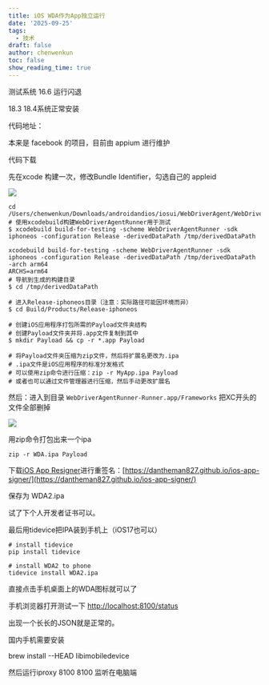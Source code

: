 ```yaml
---
title: iOS WDA作为App独立运行
date: '2025-09-25'
tags:
  - 技术
draft: false
author: chenwenkun
toc: false
show_reading_time: true
---
```

测试系统 16.6 运行闪退

18.3 18.4系统正常安装

代码地址：

本来是 facebook 的项目，目前由 appium 进行维护

代码下载

先在xcode 构建一次，修改Bundle Identifier，勾选自己的 appleid

![](https://prod-files-secure.s3.us-west-2.amazonaws.com/c205fb54-92b2-4987-8be3-972b67d27acc/cb756a73-27bc-4b0d-951a-858df3344b59/image.png?X-Amz-Algorithm=AWS4-HMAC-SHA256&X-Amz-Content-Sha256=UNSIGNED-PAYLOAD&X-Amz-Credential=ASIAZI2LB466UEY34ZOW%2F20251017%2Fus-west-2%2Fs3%2Faws4_request&X-Amz-Date=20251017T181351Z&X-Amz-Expires=3600&X-Amz-Security-Token=IQoJb3JpZ2luX2VjEP3%2F%2F%2F%2F%2F%2F%2F%2F%2F%2FwEaCXVzLXdlc3QtMiJGMEQCIBe4Ft8EFt3D8QpBKxaR8q%2Fj9p91H%2Fuu2sk84c3zhgc5AiB%2F9rjHO%2F%2BY21M0InGQ1VEvOEtJICSjOnPnjOvzTHAPFSqIBAim%2F%2F%2F%2F%2F%2F%2F%2F%2F%2F8BEAAaDDYzNzQyMzE4MzgwNSIMeHNwXz3tGr1EQsK3KtwDtl4xHAvbVzcgGV%2BQhuyA8nGaD30BNz6JHcajp58xaoQnokbAVn1YiX4VLWg3dJmLSwuWounkZVOH2vPTaFJ%2Byq3AU%2FL36daBvgQWE6cYwKcP8iuQ55KZDhowWqQHXDZEn2Qli6LRTtvgMGi0RJhTBEKEHEN7VneiorLh53HmsT0o%2FJSx4O5TJqmbrMqV9Xr3Cuf%2FYvJKKbvCIfabDTtrlh4vxCsXBOpeY0nUF5muWo%2BCHARW9rkvSHR%2B1AaYAnOHY2kYCyt%2BuWXlYTcGOsj3ZmAGNFOt2qk%2FhPIHJ2JPzOOfoxawJpXKdPX5fOsdjwAzFmt5o9GxRmlsLJ5pCJpEQPRfMwRviHplUk6pwzzbOjT%2BMFEqNyQKEySfsOg0V76JJLXR3Z6uu8vjMaiWwCj73D%2BmF55%2BlHfUyfYVG4cGEv1edKHFhTIT5n1jK2GFb%2BZqNLOjOHMnU8PtZ1BTLxon7KtMMBMGDvK1pgrOlnG6ieW1ElvH%2Bmc81PaB17ythLUzwNcgenJl%2FJaXPNxugiG%2FjI6t9uGrlAcJCjGhi6HxngRcqFqWQsup0soHq2EMIPygNRihQ8QdJygf%2BvI7BlTCePZkByMiH%2BfX3CD5qdadcltN09TBTuneYVLtkHYwyvbIxwY6pgFcHTzFYJyoyWYOWSQXRQDkfScGgLl%2BRWvvGdbt4g3d%2B8vRZwKDfjDuH616B5m3hpEiP317gsDqB2MzyVEMbfVKad70WHbAwFujeH%2BpZC7zPUyO%2F4pLSZ2dLfX4OjYr5MJ8Z3b%2FQNYCYPKk0AiP%2FwhYcv1jxLx5AKgjkZZt0%2FACG1DYysP8IoLZyrcKGXKjTUsIvd1KgJ%2BqfZT0szypchwd09IiPVuu&X-Amz-Signature=83ab1566f210b5fc6a4d95d400a0ef30dfd78736adaac416320f6337dfe8e4ef&X-Amz-SignedHeaders=host&x-amz-checksum-mode=ENABLED&x-id=GetObject)

```shell
cd /Users/chenwenkun/Downloads/androidandios/iosui/WebDriverAgent/WebDriverAgent
# 使用xcodebuild构建WebDriverAgentRunner用于测试
$ xcodebuild build-for-testing -scheme WebDriverAgentRunner -sdk iphoneos -configuration Release -derivedDataPath /tmp/derivedDataPath

xcodebuild build-for-testing -scheme WebDriverAgentRunner -sdk iphoneos -configuration Release -derivedDataPath /tmp/derivedDataPath -arch arm64
ARCHS=arm64
# 导航到生成的构建目录
$ cd /tmp/derivedDataPath

# 进入Release-iphoneos目录（注意：实际路径可能因环境而异）
$ cd Build/Products/Release-iphoneos

# 创建iOS应用程序打包所需的Payload文件夹结构
# 创建Payload文件夹并将.app文件复制到其中
$ mkdir Payload && cp -r *.app Payload

# 将Payload文件夹压缩为zip文件，然后将扩展名更改为.ipa
# .ipa文件是iOS应用程序的标准分发格式
# 可以使用zip命令进行压缩：zip -r MyApp.ipa Payload
# 或者也可以通过文件管理器进行压缩，然后手动更改扩展名
```

然后：进入到目录 `WebDriverAgentRunner-Runner.app/Frameworks` 把XC开头的文件全部删掉

![](https://prod-files-secure.s3.us-west-2.amazonaws.com/c205fb54-92b2-4987-8be3-972b67d27acc/358b8d2b-1bfe-4fb9-beb5-83e1de5f201e/image.png?X-Amz-Algorithm=AWS4-HMAC-SHA256&X-Amz-Content-Sha256=UNSIGNED-PAYLOAD&X-Amz-Credential=ASIAZI2LB466UEY34ZOW%2F20251017%2Fus-west-2%2Fs3%2Faws4_request&X-Amz-Date=20251017T181351Z&X-Amz-Expires=3600&X-Amz-Security-Token=IQoJb3JpZ2luX2VjEP3%2F%2F%2F%2F%2F%2F%2F%2F%2F%2FwEaCXVzLXdlc3QtMiJGMEQCIBe4Ft8EFt3D8QpBKxaR8q%2Fj9p91H%2Fuu2sk84c3zhgc5AiB%2F9rjHO%2F%2BY21M0InGQ1VEvOEtJICSjOnPnjOvzTHAPFSqIBAim%2F%2F%2F%2F%2F%2F%2F%2F%2F%2F8BEAAaDDYzNzQyMzE4MzgwNSIMeHNwXz3tGr1EQsK3KtwDtl4xHAvbVzcgGV%2BQhuyA8nGaD30BNz6JHcajp58xaoQnokbAVn1YiX4VLWg3dJmLSwuWounkZVOH2vPTaFJ%2Byq3AU%2FL36daBvgQWE6cYwKcP8iuQ55KZDhowWqQHXDZEn2Qli6LRTtvgMGi0RJhTBEKEHEN7VneiorLh53HmsT0o%2FJSx4O5TJqmbrMqV9Xr3Cuf%2FYvJKKbvCIfabDTtrlh4vxCsXBOpeY0nUF5muWo%2BCHARW9rkvSHR%2B1AaYAnOHY2kYCyt%2BuWXlYTcGOsj3ZmAGNFOt2qk%2FhPIHJ2JPzOOfoxawJpXKdPX5fOsdjwAzFmt5o9GxRmlsLJ5pCJpEQPRfMwRviHplUk6pwzzbOjT%2BMFEqNyQKEySfsOg0V76JJLXR3Z6uu8vjMaiWwCj73D%2BmF55%2BlHfUyfYVG4cGEv1edKHFhTIT5n1jK2GFb%2BZqNLOjOHMnU8PtZ1BTLxon7KtMMBMGDvK1pgrOlnG6ieW1ElvH%2Bmc81PaB17ythLUzwNcgenJl%2FJaXPNxugiG%2FjI6t9uGrlAcJCjGhi6HxngRcqFqWQsup0soHq2EMIPygNRihQ8QdJygf%2BvI7BlTCePZkByMiH%2BfX3CD5qdadcltN09TBTuneYVLtkHYwyvbIxwY6pgFcHTzFYJyoyWYOWSQXRQDkfScGgLl%2BRWvvGdbt4g3d%2B8vRZwKDfjDuH616B5m3hpEiP317gsDqB2MzyVEMbfVKad70WHbAwFujeH%2BpZC7zPUyO%2F4pLSZ2dLfX4OjYr5MJ8Z3b%2FQNYCYPKk0AiP%2FwhYcv1jxLx5AKgjkZZt0%2FACG1DYysP8IoLZyrcKGXKjTUsIvd1KgJ%2BqfZT0szypchwd09IiPVuu&X-Amz-Signature=55225b5bfc6e03f45130e73475c10649b241e42ba5719c8181e05ec18ddc1164&X-Amz-SignedHeaders=host&x-amz-checksum-mode=ENABLED&x-id=GetObject)

用zip命令打包出来一个ipa

```shell
zip -r WDA.ipa Payload
```

下载[iOS App Resigner](https://zhida.zhihu.com/search?content_id=237756070&content_type=Article&match_order=1&q=iOS%20App%20Resigner&zd_token=eyJhbGciOiJIUzI1NiIsInR5cCI6IkpXVCJ9.eyJpc3MiOiJ6aGlkYV9zZXJ2ZXIiLCJleHAiOjE3NDQzNTQ0ODAsInEiOiJpT1MgQXBwIFJlc2lnbmVyIiwiemhpZGFfc291cmNlIjoiZW50aXR5IiwiY29udGVudF9pZCI6MjM3NzU2MDcwLCJjb250ZW50X3R5cGUiOiJBcnRpY2xlIiwibWF0Y2hfb3JkZXIiOjEsInpkX3Rva2VuIjpudWxsfQ.XGwOKX0ujlvhojSuRT3SlA0sDFnQK-FxDJr60CX6YqU&zhida_source=entity)进行重签名：[https://dantheman827.github.io/ios-app-signer/](https://dantheman827.github.io/ios-app-signer/)

保存为 WDA2.ipa

试了下个人开发者证书可以。

最后用tidevice把IPA装到手机上（iOS17也可以）

```shell
# install tidevice
pip install tidevice

# install WDA2 to phone
tidevice install WDA2.ipa
```

直接点击手机桌面上的WDA图标就可以了

手机浏览器打开测试一下 [http://localhost:8100/status](http://localhost:8100/status)

出现一个长长的JSON就是正常的。

国内手机需要安装

brew install --HEAD libimobiledevice

然后运行iproxy 8100 8100 监听在电脑端
